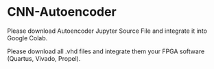 # CNN-Autoencoder

Please download Autoencoder Jupyter Source File and integrate it into Google Colab.


Please download all .vhd files and integrate them your FPGA software (Quartus, Vivado, Propel).
